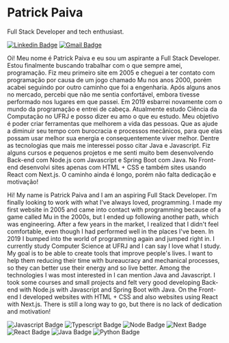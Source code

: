 # Patrick Paiva 

Full Stack Developer and tech enthusiast.

[![Linkedin Badge](https://img.shields.io/badge/-Patrick%20Paiva-2867b2?style=flat-square&logo=Linkedin&logoColor=white&link=https://www.linkedin.com/in/patrick-paiva-11915023/)](https://www.linkedin.com/in/patrick-paiva-11915023/) 
[![Gmail Badge](https://img.shields.io/badge/-patrickpaiva88@gmail.com-D14836?style=flat-square&logo=Gmail&logoColor=white&link=mailto:patrickpaiva127@gmail.com)](mailto:patrickpaiva127@gmail.com)

Oi! Meu nome é Patrick Paiva e eu sou um aspirante a Full Stack Developer. Estou finalmente buscando trabalhar com o que sempre amei, programação. Fiz meu primeiro site em 2005 e cheguei a ter contato com programação por causa de um jogo chamado Mu nos anos 2000, porém acabei seguindo por outro caminho que foi a engenharia. Após alguns anos no mercado, percebi que não me sentia confortável, embora tivesse performado nos lugares em que passei. Em 2019 esbarrei novamente com o mundo da programação e entrei de cabeça. Atualmente estudo Ciência da Computação no UFRJ e posso dizer eu amo o que eu estudo.
Meu objetivo é poder criar ferramentas que melhorem a vida das pessoas. Que as ajude a diminuir seu tempo com burocracia e processos mecânicos, para que elas possam usar melhor sua energia e consequentemente viver melhor.
Dentre as tecnologias que mais me interessei posso citar Java e Javascript. Fiz alguns cursos e pequenos projetos e me senti muito bem desenvolvendo Back-end com Node.js com Javascript e Spring Boot com Java. No Front-end desenvolvi sites apenas com HTML + CSS e também sites usando React com Next.js. O caminho ainda é longo, porém não falta dedicação e motivação!


Hi! My name is Patrick Paiva and I am an aspiring Full Stack Developer. I'm finally looking to work with what I've always loved, programming. I made my first website in 2005 and came into contact with programming because of a game called Mu in the 2000s, but I ended up following another path, which was engineering. After a few years in the market, I realized that I didn't feel comfortable, even though I had performed well in the places I've been. In 2019 I bumped into the world of programming again and jumped right in. I currently study Computer Science at UFRJ and I can say I love what I study.
My goal is to be able to create tools that improve people's lives. I want to help them reducing their time with bureaucracy and mechanical processes, so they can better use their energy and so live better.
Among the technologies I was most interested in I can mention Java and Javascript. I took some courses and small projects and felt very good developing Back-end with Node.js with Javascript and Spring Boot with Java. On the Front-end I developed websites with HTML + CSS and also websites using React with Next.js. There is still a long way to go, but there is no lack of dedication and motivation!

![Javascript Badge](https://img.shields.io/badge/JavaScript-323330?style=for-the-badge&logo=javascript&logoColor=F7DF1E)
![Typescript Badge](https://img.shields.io/badge/TypeScript-007ACC?style=for-the-badge&logo=typescript&logoColor=white)
![Node Badge](https://img.shields.io/badge/Node.js-339933?style=for-the-badge&logo=nodedotjs&logoColor=white)
![Next Badge](https://img.shields.io/badge/next.js-000000?style=for-the-badge&logo=nextdotjs&logoColor=white)
![React Badge](https://img.shields.io/badge/React-20232A?style=for-the-badge&logo=react&logoColor=61DAFB)
![Java Badge](https://img.shields.io/badge/Java-ED8B00?style=for-the-badge&logo=java&logoColor=white)
![Python Badge](https://img.shields.io/badge/Python-FFD43B?style=for-the-badge&logo=python&logoColor=darkgreen)


